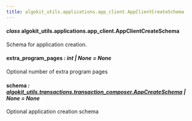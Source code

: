 ```yaml
---
title: algokit_utils.applications.app_client.AppClientCreateSchema
---
```

#### *class* algokit_utils.applications.app_client.AppClientCreateSchema

Schema for application creation.

#### extra_program_pages *: int | None* *= None*

Optional number of extra program pages

#### schema *: [algokit_utils.transactions.transaction_composer.AppCreateSchema](/reference/algokit-utils-py/api/transactions/transaction_composer/appcreateschema/#algokit_utils.transactions.transaction_composer.AppCreateSchema) | None* *= None*

Optional application creation schema